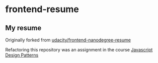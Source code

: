 # frontend-resume
## My resume

Originally forked from [udacity/frontend-nanodegree-resume](https://github.com/udacity/frontend-nanodegree-resume)

Refactoring this repository was an assignment in the course [Javascript Design Patterns](https://classroom.udacity.com/courses/ud989)
